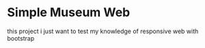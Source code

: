 <h1>Simple Museum Web</h1>
this project i just want to test my knowledge of responsive web with bootstrap
